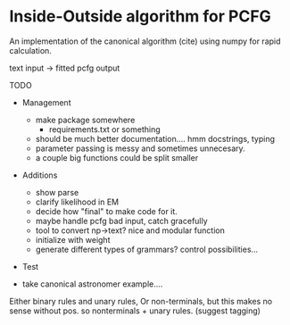 # Inside-Outside algorithm for PCFG
An implementation of the canonical algorithm (cite) using numpy for rapid calculation.

text input -> fitted pcfg output

TODO 
- Management
    - make package somewhere
        - requirements.txt or something
    - should be much better documentation.... hmm docstrings, typing
    - parameter passing is messy and sometimes unnecesary. 
    - a couple big functions could be split smaller

- Additions
    - show parse
    - clarify likelihood in EM
    - decide how "final" to make code for it.
    - maybe handle pcfg bad input, catch gracefully
    - tool to convert np->text? nice and modular function
    - initialize with weight
    - generate different types of grammars? control possibilities... 


- Test
- take canonical astronomer example.... 


Either binary rules and unary rules, 
Or non-terminals, but this makes no sense without pos. 
so nonterminals + unary rules. (suggest tagging) 


